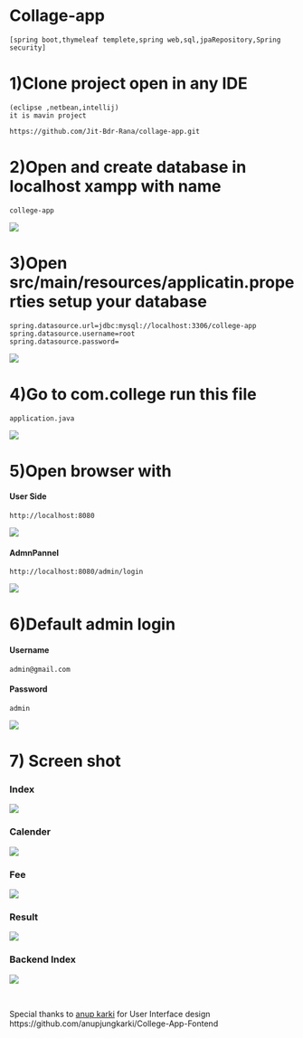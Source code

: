 # Collage-app 
```
[spring boot,thymeleaf templete,spring web,sql,jpaRepository,Spring security]
```
# 1)Clone project open in any IDE
```
(eclipse ,netbean,intellij)
it is mavin project
```
```
https://github.com/Jit-Bdr-Rana/collage-app.git
```
# 2)Open and create database in localhost xampp with name
```
college-app
```
             
![](pic/database.PNG)
# 3)Open src/main/resources/applicatin.properties setup your database
```
spring.datasource.url=jdbc:mysql://localhost:3306/college-app
spring.datasource.username=root
spring.datasource.password=
```
                 
![](pic/properties.PNG)
# 4)Go to com.college run this file 
```
application.java 
```
![](pic/run.PNG)
# 5)Open browser with 
#### User Side
```
http://localhost:8080  
```
                  
![](pic/frontend.PNG)

#### AdmnPannel

```
http://localhost:8080/admin/login  
```
              
![](pic/backend.PNG)
# 6)Default admin login 
#### Username
```
admin@gmail.com
```
#### Password
```
admin
```
                   
![](pic/backend.PNG)
  
# 7) Screen shot
### Index
![](pic/index.PNG)
### Calender
![](pic/calender.PNG)
### Fee
![](pic/fee.PNG)
### Result
![](pic/result.PNG)
### Backend Index
![](pic/backendindex.PNG)



<br>
  <p>Special thanks to <a href="https://github.com/anupjungkarki">anup karki</a> for User Interface design 
  https://github.com/anupjungkarki/College-App-Fontend</p>

